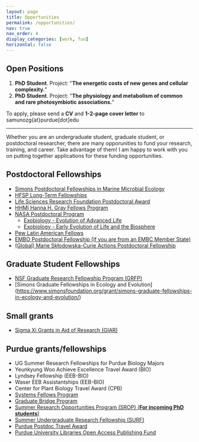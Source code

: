 ```yaml
---
layout: page
title: Opportunities
permalink: /opportunities/
nav: true
nav_order: 4
display_categories: [work, fun]
horizontal: false
---
```


## Open Positions

1. **PhD Student**. Project: "**The energetic costs of new genes and cellular complexity.**"
2. **PhD Student**. Project: "**The physiology and metabolism of common and rare photosymbiotic associations.**"

To apply, please send a **CV** and **1-2-page cover letter** to samunozg{at}purdue[dot]edu

---

Whether you are an undergraduate student, graduate student, or postdoctoral researcher, there are many opporunities to fund your research, training, and career. Take advantage of them! I am happy to work with you on putting together applications for these funding opportunities.

## Postdoctoral Fellowships

- [Simons Postdoctoral Fellowships in Marine Microbial Ecology](https://www.simonsfoundation.org/grant/simons-postdoctoral-fellowships-in-marine-microbial-ecology/)
- [HFSP Long-Term Fellowships](https://www.hfsp.org/funding/hfsp-funding/postdoctoral-fellowships/)
- [Life Sciences Research Foundation Postdoctoral Award](https://lsrf.org/apply/award-details/)
- [HHMI Hanna H. Gray Fellows Program](https://www.hhmi.org/programs/hanna-h-gray-fellows)
- [NASA Postdoctoral Program](https://npp.orau.org/index.html)
  - [Exobiology - Evolution of Advanced Life](https://www.zintellect.com/Opportunity/Details/0002-NPP-NOV24-ABProg-Astrobio?contractdesignation=2)
  - [Exobiology - Early Evolution of Life and the Biosphere](https://www.zintellect.com/Opportunity/Details/0001-NPP-NOV24-ABProg-Astrobio?contractdesignation=2)
- [Pew Latin American Fellows](https://www.pewtrusts.org/en/projects/pew-latin-american-fellows)
- [EMBO Postdoctoral Fellowship (If you are from an EMBC Member State)](https://www.embo.org/funding/fellowships-grants-and-career-support/postdoctoral-fellowships/)
- [(Global) Marie Skłodowska-Curie Actions Postdoctoral Fellowship](https://marie-sklodowska-curie-actions.ec.europa.eu/actions/postdoctoral-fellowships)

## Graduate Student Fellowships

- [NSF Graduate Research Fellowship Program (GRFP)](https://www.nsfgrfp.org/)
- [Simons Graduate Fellowships in Ecology and Evolution] (https://www.simonsfoundation.org/grant/simons-graduate-fellowships-in-ecology-and-evolution/)

## Small grants

- [Sigma Xi Grants in Aid of Research (GIAR)](https://www.sigmaxi.org/programs/grants-in-aid-of-research/)

## Purdue grants/fellowships

- UG Summer Research Fellowships for Purdue Biology Majors
- Yeunkyung Woo Achieve Excellence Travel Award (BIO)
- Lyndsey Fellowship (EEB-BIO)
- Waser EEB Assistantships (EEB-BIO)
- Center for Plant Biology Travel Award (CPB)
- [Systems Fellows Program](https://www.purdue.edu/collaboratory/programs/fellows/learn-more/index.html)
- [Graduate Bridge Program](https://www.purdue.edu/gradschool/diversity/programs/bridge/)
- [Summer Research Opportunities Program (SROP) (**For incoming PhD students**)](https://www.purdue.edu/academics/ogsps/diversity/programs/summer-research-opportunities-program/index.php)
- [Summer Undergraduate Research Fellowship (SURF)](https://engineering.purdue.edu/Engr/Research/EURO/students/about-SURF)
- [Purdue Postdoc Travel Award](https://www.purdue.edu/gradschool/postdoctoral-studies/resources/career-development.php)
- [Purdue University Libraries Open Access Publishing Fund](https://www.lib.purdue.edu/openaccess/fund)
